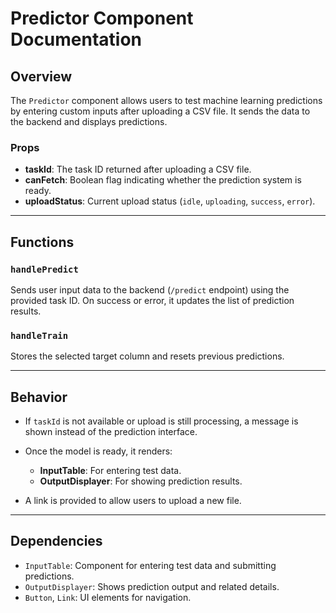 # Predictor Component Documentation

## Overview

The `Predictor` component allows users to test machine learning predictions by entering custom inputs after uploading a CSV file. It sends the data to the backend and displays predictions.

### Props

- **taskId**: The task ID returned after uploading a CSV file.
- **canFetch**: Boolean flag indicating whether the prediction system is ready.
- **uploadStatus**: Current upload status (`idle`, `uploading`, `success`, `error`).

---

## Functions

### `handlePredict`

Sends user input data to the backend (`/predict` endpoint) using the provided task ID. On success or error, it updates the list of prediction results.

### `handleTrain`

Stores the selected target column and resets previous predictions.

---

## Behavior

- If `taskId` is not available or upload is still processing, a message is shown instead of the prediction interface.
- Once the model is ready, it renders:

  - **InputTable**: For entering test data.
  - **OutputDisplayer**: For showing prediction results.

- A link is provided to allow users to upload a new file.

---

## Dependencies

- `InputTable`: Component for entering test data and submitting predictions.
- `OutputDisplayer`: Shows prediction output and related details.
- `Button`, `Link`: UI elements for navigation.
